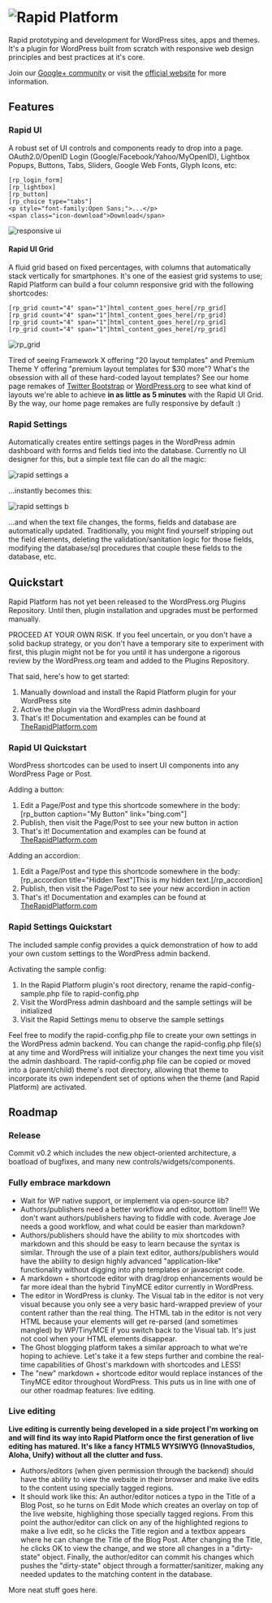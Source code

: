 ![Rapid Platform](http://files.glassocean.net/github/rp-banner.jpg)
==============  
  
Rapid prototyping and development for WordPress sites, apps and themes. It's a plugin for WordPress built from scratch with responsive web design principles and best practices at it's core.  

Join our [Google+ community](https://plus.google.com/u/0/b/110639079393921179427/communities/108899206842693997128) or visit the [official website](http://therapidplatform.com) for more information.  

Features
--------

### Rapid UI

A robust set of UI controls and components ready to drop into a page. OAuth2.0/OpenID Login (Google/Facebook/Yahoo/MyOpenID), Lightbox Popups, Buttons, Tabs, Sliders, Google Web Fonts, Glyph Icons, etc:  

    [rp_login_form]  
    [rp_lightbox]  
    [rp_button]  
    [rp_choice type="tabs"]  
    <p style="font-family:Open Sans;">...</p>  
    <span class="icon-download">Download</span>  

![responsive ui](http://files.glassocean.net/github/rp-responsive-ui.png)

#### Rapid UI Grid

A fluid grid based on fixed percentages, with columns that automatically stack vertically for smartphones. It's one of the easiest grid systems to use; Rapid Platform can build a four column responsive grid with the following shortcodes:  

    [rp_grid count="4" span="1"]html_content_goes_here[/rp_grid]  
    [rp_grid count="4" span="1"]html_content_goes_here[/rp_grid]  
    [rp_grid count="4" span="1"]html_content_goes_here[/rp_grid]  
    [rp_grid count="4" span="1"]html_content_goes_here[/rp_grid]  
  
![rp_grid](http://files.glassocean.net/github/rp-grid.png)

Tired of seeing Framework X offering "20 layout templates" and Premium Theme Y offering "premium layout templates for $30 more"? What's the obsession with all of these hard-coded layout templates? See our home page remakes of [Twitter Bootstrap](http://therapidplatform.com/showcase/bootstrap/) or [WordPress.org](http://therapidplatform.com/showcase/wordpress-org/) to see what kind of layouts we're able to achieve **in as little as 5 minutes** with the Rapid UI Grid. By the way, our home page remakes are fully responsive by default :)

### Rapid Settings

Automatically creates entire settings pages in the WordPress admin dashboard with forms and fields tied into the database. Currently no UI designer for this, but a simple text file can do all the magic:

![rapid settings a](http://therapidplatform.com/wp-content/uploads/2012/11/options1.jpg)

...instantly becomes this:

![rapid settings b](http://therapidplatform.com/wp-content/uploads/2012/11/options2.jpg)

...and when the text file changes, the forms, fields and database are automatically updated. Traditionally, you might find yourself stripping out the field elements, deleting the validation/sanitation logic for those fields, modifying the database/sql procedures that couple these fields to the database, etc.

Quickstart
----------

Rapid Platform has not yet been released to the WordPress.org Plugins Repository. Until then, plugin installation and upgrades must be performed manually.

PROCEED AT YOUR OWN RISK. If you feel uncertain, or you don't have a solid backup strategy, or you don't have a temporary site to experiment with first, this plugin might not be for you until it has undergone a rigorous review by the WordPress.org team and added to the Plugins Repository.

That said, here's how to get started:

1. Manually download and install the Rapid Platform plugin for your WordPress site
2. Active the plugin via the WordPress admin dashboard
3. That's it! Documentation and examples can be found at [TheRapidPlatform.com](http://therapidplatform.com)

### Rapid UI Quickstart

WordPress shortcodes can be used to insert UI components into any WordPress Page or Post.

Adding a button:

1. Edit a Page/Post and type this shortcode somewhere in the body: [rp_button caption="My Button" link="bing.com"]
2. Publish, then visit the Page/Post to see your new button in action
3. That's it! Documentation and examples can be found at [TheRapidPlatform.com](http://therapidplatform.com)

Adding an accordion:

1. Edit a Page/Post and type this shortcode somewhere in the body:
    [rp_accordion title="Hidden Text"]This is my hidden text.[/rp_accordion]
2. Publish, then visit the Page/Post to see your new accordion in action
3. That's it! Documentation and examples can be found at [TheRapidPlatform.com](http://therapidplatform.com)

### Rapid Settings Quickstart

The included sample config provides a quick demonstration of how to add your own custom settings to the WordPress admin backend.

Activating the sample config:

1. In the Rapid Platform plugin's root directory, rename the rapid-config-sample.php file to rapid-config.php
2. Visit the WordPress admin dashboard and the sample settings will be initialized
3. Visit the Rapid Settings menu to observe the sample settings

Feel free to modify the rapid-config.php file to create your own settings in the WordPress admin backend. You can change the rapid-config.php file(s) at any time and WordPress will initialize your changes the next time you visit the admin dashboard. The rapid-config.php file can be copied or moved into a (parent/child) theme's root directory, allowing that theme to incorporate its own independent set of options when the theme (and Rapid Platform) are activated.

Roadmap
-------

### Release

Commit v0.2 which includes the new object-oriented architecture, a boatload of bugfixes, and many new controls/widgets/components.

### Fully embrace markdown

* Wait for WP native support, or implement via open-source lib?
* Authors/publishers need a better workflow and editor, bottom line!!! We don't want authors/publishers having to fiddle with code. Average Joe needs a good workflow, and what could be easier than markdown?
* Authors/publishers should have the ability to mix shortcodes with markdown and this should be easy to learn because the syntax is similar. Through the use of a plain text editor, authors/publishers would have the ability to design highly advanced "application-like" functionality without digging into php templates or javascript code.
* A markdown + shortcode editor with drag/drop enhancements would be far more ideal than the hybrid TinyMCE editor currently in WordPress.
* The editor in WordPress is clunky. The Visual tab in the editor is not very visual because you only see a very basic hard-wrapped preview of your content rather than the real thing. The HTML tab in the editor is not very HTML because your elements will get re-parsed (and sometimes mangled) by WP/TinyMCE if you switch back to the Visual tab. It's just not cool when your HTML elements disappear.
* The Ghost blogging platform takes a similar approach to what we're hoping to achieve. Let's take it a few steps further and combine the real-time capabilities of Ghost's markdown with shortcodes and LESS!
* The "new" markdown + shortcode editor would replace instances of the TinyMCE editor throughout WordPress. This puts us in line with one of our other roadmap features: live editing.

### Live editing

**Live editing is currently being developed in a side project I'm working on and will find its way into Rapid Platform once the first generation of live editing has matured. It's like a fancy HTML5 WYSIWYG (InnovaStudios, Aloha, Unify) without all the clutter and fuss.**

* Authors/editors (when given permission through the backend) should have the ability to view the website in their browser and make live edits to the content using specially tagged regions.
* It should work like this: An author/editor notices a typo in the Title of a Blog Post, so he turns on Edit Mode which creates an overlay on top of the live website, highlighing those specially tagged regions. From this point the author/editor can click on any of the highlighted regions to make a live edit, so he clicks the Title region and a textbox appears where he can change the Title of the Blog Post. After changing the Title, he clicks OK to view the change, and we store all changes in a "dirty-state" object. Finally, the author/editor can commit his changes which pushes the "dirty-state" object through a formatter/sanitizer, making any needed updates to the matching content in the database.

More neat stuff goes here.

